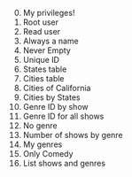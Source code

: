 0. My privileges!
1. Root user
2. Read user
3. Always a name
4. Never Empty
5. Unique ID
6. States table
7. Cities table
8. Cities of California
9. Cities by States
10. Genre ID by show
11. Genre ID for all shows
12. No genre
13. Number of shows by genre
14. My genres
15. Only Comedy
16. List shows and genres
